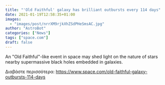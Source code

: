 ```yaml
---
title: "'Old Faithful' galaxy has brilliant outbursts every 114 days"
date: 2021-01-19T12:58:35+01:00
images:
  - "images/post/nrrXM9rjkXhZSdPHeSmsAC.jpg"
author: "AstroBot"
categories: ["News"]
tags: ["space.com"]
draft: false
---
```


An "Old Faithful"-like event in space may shed light on the nature of stars nearby supermassive black holes embedded in galaxies. 

Διαβάστε περισσότερα: https://www.space.com/old-faithful-galaxy-outbursts-114-days
